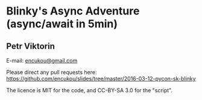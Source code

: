 # Blinky's Async Adventure (async/await in 5min)
## Petr Viktorin

E-mail: encukou@gmail.com

Please direct any pull requests here: https://github.com/encukou/slides/tree/master/2016-03-12-pycon-sk-blinky

The licence is MIT for the code, and CC-BY-SA 3.0 for the "script".
